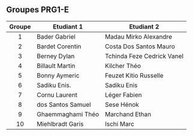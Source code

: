 ## Groupes PRG1-E

| Groupe | Etudiant 1             | Etudiant 2                |
|:------:|------------------------|---------------------------|
| 1      | Bader Gabriel          | Madau Mirko Alexandre     |
| 2      | Bardet Corentin        | Costa Dos Santos Mauro    |
| 3      | Berney Dylan           | Tchinda Feze Cedrick Vanel|
| 4      | Billault Martin        | Kilcher Théo              |
| 5      | Bonny Aymeric          | Feuzet Kitio Russelle     |
| 6      | Sadiku Enis.           | Sadiku Enis               |
| 7      | Cornu Laurent          | Léger Fabien              |
| 8      | dos Santos Samuel      | Sese Hénok                |
| 9      | Ghaemmaghami Théo      | Marchand Ethan            |
| 10     | Miehlbradt Garis       | Ischi Marc                |
